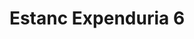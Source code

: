 ---
title: "Estanc Expenduria 6"
url: /vilanova-i-la-geltru/estanc-expenduria-6-avinguda-de-francesc-macia/
shop: quiosco
---